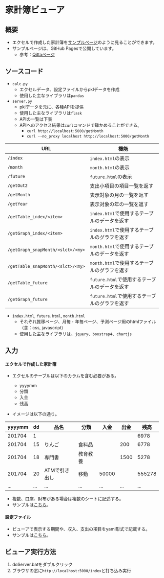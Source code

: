 # 家計簿ビューア
## 概要
* エクセルで作成した家計簿を[サンプルページ](https://yutatera.github.io/kakeibo/templates/)のように見ることができます。
* サンプルページは、GitHub Pagesで公開しています。
  * 参考：[Qittaページ](https://qiita.com/tonkotsuboy_com/items/f98667b89228b98bc096)

## ソースコード
* `calc.py`
  * エクセルデータ、設定ファイルからpklデータを作成
  * 使用した主なライブラリは`pandas`
* `server.py`
  * pklデータを元に、各種APIを提供
  * 使用した主なライブラリは`flask`
  * APIの一覧は下表
  * APIへのアクセス結果は`curl`コマンドで確かめることができる。
    * `curl http://localhost:5000/getMonth`
    * `curl --no_proxy localhost http://localhost:5000/getMonth`

| URL | 機能 |
| --- | --- |
| `/index` | `index.html`の表示 | 
| `/month` | `month.html`の表示 | 
| `/future` | `future.html`の表示 | 
| `/getOut2` | 支出小項目の項目一覧を返す |
| `/getMonth` | 表示対象の月の一覧を返す |
| `/getYear` | 表示対象の年の一覧を返す |
| `/getTable_index/<item>` | `index.html`で使用するテーブルのデータを返す |
| `/getGraph_index/<item>` | `index.html`で使用するテーブルのグラフを返す |
| `/getGraph_snapMonth/<slct>/<my>` | `month.html`で使用するテーブルのデータを返す |
| `/getTable_snapMonth/<slct>/<my>` | `month.html`で使用するテーブルのグラフを返す |
| `/getTable_future` | `future.html`で使用するテーブルのデータを返す |
| `/getGraph_future` | `future.html`で使用するテーブルのグラフを返す |

* `index.html`, `future.html`, `month.html`
  * それぞれ推移ページ、月毎・年毎ページ、予測ページ用のhtmlファイル（含：css, javascript）
  * 使用した主なライブラリは、`jquery`、`boostrap4`、`chartjs`

## 入力
#### エクセルで作成した家計簿
* エクセルのテーブルは以下のカラムを含む必要がある。
  * yyyymm
  * 分類
  * 入金
  * 残高

* イメージは以下の通り。

|yyyymm|dd|品名|分類|入金|出金|残高|
|---|---|---|---|---|---|---|
|201704|1|||||6978|
|201704|15|りんご|食料品||200|6778|
|201704|18|専門書|教育教養||1500|5278|
|201704|20|ATMで引き出し|移動|50000||555278|
|...|...|...|...|...|...|...|

* 複数、口座、財布がある場合は複数のシートに記述する。
* サンプルは[こちら](https://github.com/yutatera/kakeibo/blob/master/sample/kakeibo.xlsx)。

#### 設定ファイル
* ビューアで表示する期間や、収入、支出の項目をyaml形式で記載する。
* サンプルは[こちら](https://github.com/yutatera/kakeibo/blob/master/sample/config.yaml)。
  
## ビューア実行方法
1. doServer.batをダブルクリック
1. ブラウザの窓に`http://localhost:5000/index`と打ち込み実行
